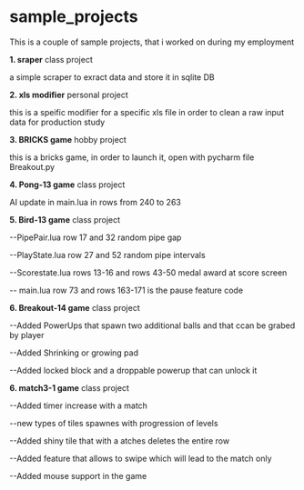 # sample_projects
This is a couple of sample projects, that i worked on during my employment

**1. sraper** class project

a simple scraper to exract data and store it in sqlite DB

**2. xls modifier** personal project

this is a speific modifier for a specific xls file in order to clean a raw input data for production study

**3. BRICKS game** hobby project

this is a bricks game, in order to launch it, open with pycharm file Breakout.py

**4. Pong-13 game** class project

AI update in main.lua in rows from 240 to 263

**5. Bird-13 game** class project

--PipePair.lua row 17 and 32 random pipe gap

--PlayState.lua row 27 and 52 random pipe intervals


--Scorestate.lua rows 13-16 and rows 43-50 medal award at score screen

-- main.lua row 73 and rows 163-171 is the pause feature code

**6. Breakout-14 game** class project
 
--Added PowerUps that spawn two additional balls and that ccan be grabed by player

--Added Shrinking or growing pad

--Added locked block and a droppable powerup that can unlock it

**6. match3-1 game** class project

--Added timer increase with a match

--new types of tiles spawnes with progression of levels

--Added shiny tile that with a atches deletes the entire row

--Added feature that allows to swipe which will lead to the match only

--Added mouse support in the game
